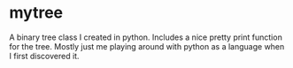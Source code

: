 # mytree
A binary tree class I created in python. Includes a nice pretty print function for the tree. Mostly just me playing around with 
python as a language when I first discovered it. 
